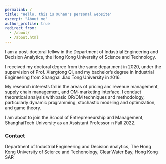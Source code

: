 ```yaml
---
permalink: /
title: "Hello, this is Xuhan's personal website"
excerpt: "About me"
author_profile: true
redirect_from: 
  - /about/
  - /about.html
---
```

I am a post-doctoral fellow in the Department of Industrial Engineering and Decision Analytics, the Hong Kong University of Science and Technology. 

I received my doctoral degree from the same department in 2020, under the supervision of Prof. Xiangtong Qi, and my bachelor's degree in Industrial Engineering from Shanghai Jiao Tong University in 2016. 

My research interests fall in the areas of pricing and revenue management, supply chain management, and OM-marketing interface. I conduct theoretical analysis with basic OR/OM techniques and methodology, particularly dynamic programming, stochastic modeling and optimization, and game theory. 

I am about to join the School of Entrepreneurship and Management, ShanghaiTech University as an Assistant Professor in Fall 2022. 

### Contact 

Department of Industrial Engineering and Decision Analytics, 
The Hong Kong University of Science and Techonology,
Clear Water Bay, Hong Kong SAR
